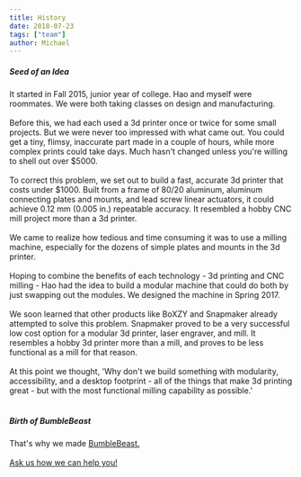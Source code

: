 ```yaml
---
title: History
date: 2018-07-23
tags: ["team"]
author: Michael
---
```

<h5> Seed of an Idea </h5>
It started in Fall 2015, junior year of college. Hao and myself were roommates. We were both taking classes on design and manufacturing. 
<br>
<br>
Before this, we had each used a 3d printer once or twice for some small projects. But we were never too impressed with what came out. You could get a tiny, flimsy, inaccurate part made in a couple of hours, while more complex prints could take days. Much hasn't changed unless you're willing to shell out over $5000.
<br> 
<br>
To correct this problem, we set out to build a fast, accurate 3d printer that costs under $1000. Built from a frame of 80/20 aluminum, aluminum connecting plates and mounts, and lead screw linear actuators, it could achieve 0.12 mm (0.005 in.) repeatable accuracy. It resembled a hobby CNC mill project more than a 3d printer. 
<br>
<br>
We came to realize how tedious and time consuming it was to use a milling machine, especially for the dozens of simple plates and mounts in the 3d printer. 
<br>
<br>
Hoping to combine the benefits of each technology - 3d printing and CNC milling - Hao had the idea to build a modular machine that could do both by just swapping out the modules. We designed the machine in Spring 2017.
<br>
<br>
We soon learned that other products like BoXZY and Snapmaker already attempted to solve this problem. Snapmaker proved to be a very successful low cost option for a modular 3d printer, laser engraver, and mill. It resembles a hobby 3d printer more than a mill, and proves to be less functional as a mill for that reason. 
<br>
<br>
At this point we thought, 'Why don't we build something with modularity, accessibility, and a desktop footprint - all of the things that make 3d printing great - but with the most functional milling capability as possible.' 
<br>
<br>
<h5> Birth of BumbleBeast </h5>
That's why we made <a href="https://blog.bumblebeast.co/2018/07/intro-to-bumblebeast/">BumbleBeast.</a> 
<br>
<br>
<a href="https://bumblebeast.co/#contact">Ask us how we can help you!</a>